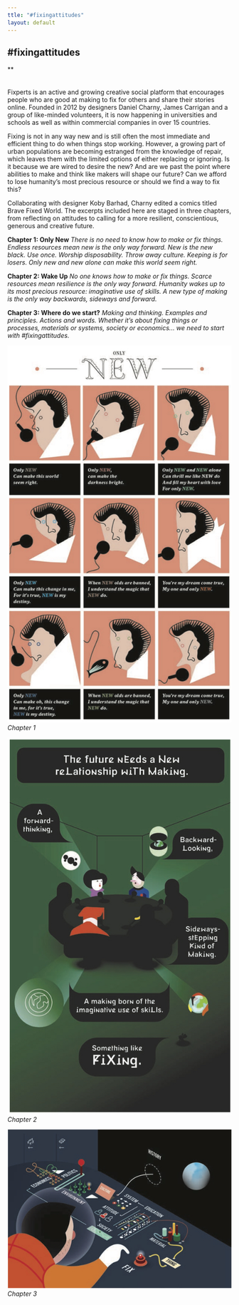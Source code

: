 ```yaml
---
ttle: "#fixingattitudes"
layout: default
---
```


## #fixingattitudes
**
<br />
<br />
<br />
Fixperts is an active and growing creative social platform that encourages people who are good at making to fix for others and share their stories online. Founded in 2012 by designers Daniel Charny, James Carrigan and a group of like-minded volunteers, it is now happening in universities and schools as well as within commercial companies in over 15 countries.

Fixing is not in any way new and is still often the most immediate and efficient thing to do when things stop working. However, a growing part of urban populations are becoming estranged from the knowledge of repair, which leaves them with the limited options of either replacing or ignoring. Is it because we are wired to desire the new? And are we past the point where abilities to make and think like makers will shape our future? Can we afford to lose humanity’s most precious resource or should we find a way to fix this?

Collaborating with designer Koby Barhad, Charny edited a comics titled Brave Fixed World. The excerpts included here are staged in three chapters, from reflecting on attitudes to calling for a more resilient, conscientious, generous and creative future.

**Chapter 1: Only New**
_There is no need to know how to make or fix things. Endless resources mean new is the only way forward. New is the new black. Use once. Worship disposability. Throw away culture. Keeping is for losers. Only new and new alone can make this world seem right._

**Chapter 2: Wake Up**
_No one knows how to make or fix things. Scarce resources mean resilience is the only way forward. Humanity wakes up to its most precious resource: imaginative use of skills. A new type of making is the only way backwards, sideways and forward._

**Chapter 3: Where do we start?**
_Making and thinking. Examples and principles. Actions and words. Whether it’s about fixing things or processes, materials or systems, society or economics... we need to start with #fixingattitudes._

![Chapter 1](images/21a.jpg)
*Chapter 1*

![Chapter 2](images/21b.jpg)
*Chapter 2*

![Chapter 3](images/21c.jpg)
*Chapter 3*
